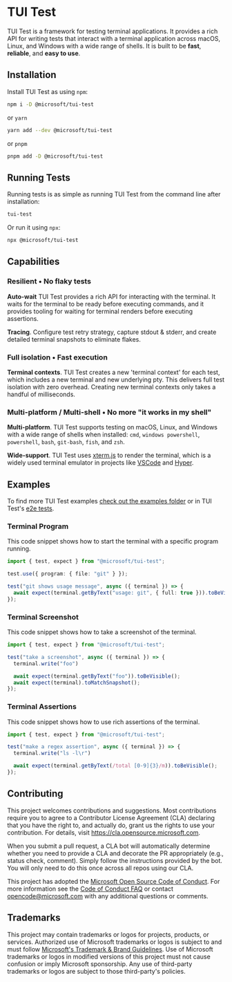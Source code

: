 # TUI Test

TUI Test is a framework for testing terminal applications. It provides a rich API for writing tests that interact with a terminal application across macOS, Linux, and Windows with a wide range of shells. It is built to be **fast**, **reliable**, and **easy to use**.

## Installation

Install TUI Test as using `npm`:

```sh
npm i -D @microsoft/tui-test
```

or `yarn`

```sh
yarn add --dev @microsoft/tui-test
```

or `pnpm`

```sh
pnpm add -D @microsoft/tui-test
```

## Running Tests

Running tests is as simple as running TUI Test from the command line after installation:

```sh
tui-test
```

Or run it using `npx`:

```sh
npx @microsoft/tui-test
```


## Capabilities

### Resilient • No flaky tests

**Auto-wait** TUI Test provides a rich API for interacting with the terminal. It waits for the terminal to be ready before executing commands, and it provides tooling for waiting for terminal renders before executing assertions.

**Tracing**. Configure test retry strategy, capture stdout & stderr, and create detailed terminal snapshots to eliminate flakes.

### Full isolation • Fast execution

**Terminal contexts**. TUI Test creates a new 'terminal context' for each test, which includes a new terminal and new underlying pty. This delivers full test isolation with zero overhead. Creating new terminal contexts only takes a handful of milliseconds.

### Multi-platform / Multi-shell • No more "it works in my shell"

**Multi-platform**. TUI Test supports testing on macOS, Linux, and Windows with a wide range of shells when installed: `cmd`, `windows powershell`, `powershell`, `bash`, `git-bash`, `fish`, and `zsh`.

**Wide-support**. TUI Test uses [xterm.js](https://xtermjs.org/) to render the terminal, which is a widely used terminal emulator in projects like [VSCode](https://github.com/microsoft/vscode) and [Hyper](https://github.com/vercel/hyper).

## Examples

To find more TUI Test examples [check out the examples folder](./examples) or in TUI Test's [e2e tests](./test/).

### Terminal Program

This code snippet shows how to start the terminal with a specific program running.

```ts
import { test, expect } from "@microsoft/tui-test";

test.use({ program: { file: "git" } });

test("git shows usage message", async ({ terminal }) => {
  await expect(terminal.getByText("usage: git", { full: true })).toBeVisible();
});
```

### Terminal Screenshot

This code snippet shows how to take a screenshot of the terminal.

```ts
import { test, expect } from "@microsoft/tui-test";

test("take a screenshot", async ({ terminal }) => {
  terminal.write("foo")

  await expect(terminal.getByText("foo")).toBeVisible();
  await expect(terminal).toMatchSnapshot();
});
```

### Terminal Assertions

This code snippet shows how to use rich assertions of the terminal.

```ts
import { test, expect } from "@microsoft/tui-test";

test("make a regex assertion", async ({ terminal }) => {
  terminal.write("ls -l\r")

  await expect(terminal.getByText(/total [0-9]{3}/m)).toBeVisible();
});
```

## Contributing

This project welcomes contributions and suggestions. Most contributions require you to agree to a
Contributor License Agreement (CLA) declaring that you have the right to, and actually do, grant us
the rights to use your contribution. For details, visit https://cla.opensource.microsoft.com.

When you submit a pull request, a CLA bot will automatically determine whether you need to provide
a CLA and decorate the PR appropriately (e.g., status check, comment). Simply follow the instructions
provided by the bot. You will only need to do this once across all repos using our CLA.

This project has adopted the [Microsoft Open Source Code of Conduct](https://opensource.microsoft.com/codeofconduct/).
For more information see the [Code of Conduct FAQ](https://opensource.microsoft.com/codeofconduct/faq/) or
contact [opencode@microsoft.com](mailto:opencode@microsoft.com) with any additional questions or comments.

## Trademarks

This project may contain trademarks or logos for projects, products, or services. Authorized use of Microsoft
trademarks or logos is subject to and must follow
[Microsoft's Trademark & Brand Guidelines](https://www.microsoft.com/en-us/legal/intellectualproperty/trademarks/usage/general).
Use of Microsoft trademarks or logos in modified versions of this project must not cause confusion or imply Microsoft sponsorship.
Any use of third-party trademarks or logos are subject to those third-party's policies.

